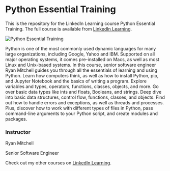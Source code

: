 # Python Essential Training
This is the repository for the LinkedIn Learning course Python Essential Training. The full course is available from [LinkedIn Learning][lil-course-url].

![Python Essential Training][lil-thumbnail-url] 

Python is one of the most commonly used dynamic languages for many large organizations, including Google, Yahoo and IBM. Supported on all major operating systems, it comes pre-installed on Macs, as well as most Linux and Unix-based systems. In this course, senior software engineer Ryan Mitchell guides you through all the essentials of learning and using Python. Learn how computers think, as well as how to install Python, pip, and Jupyter Notebook and the basics of writing a program. Explore variables and types, operators, functions, classes, objects, and more. Go over basic data types like ints and floats, Booleans, and strings. Deep dive into basic data structures, control flow, functions, classes, and objects. Find out how to handle errors and exceptions, as well as threads and processes. Plus, discover how to work with different types of files in Python, pass command-line arguments to your Python script, and create modules and packages.

### Instructor

Ryan Mitchell 
                            
Senior Software Engineer

                            

Check out my other courses on [LinkedIn Learning](https://www.linkedin.com/learning/instructors/ryan-mitchell).

[lil-course-url]: https://www.linkedin.com/learning/python-essential-training-18764650?dApp=59033956
[lil-thumbnail-url]: https://media.licdn.com/dms/image/C4E0DAQHBQo3TSa3IUg/learning-public-crop_675_1200/0/1674513192001?e=2147483647&v=beta&t=YWS_o8SlM4I6YEzJwQnAIP8Q0kfvzX3QbqA7Avrg7K8
